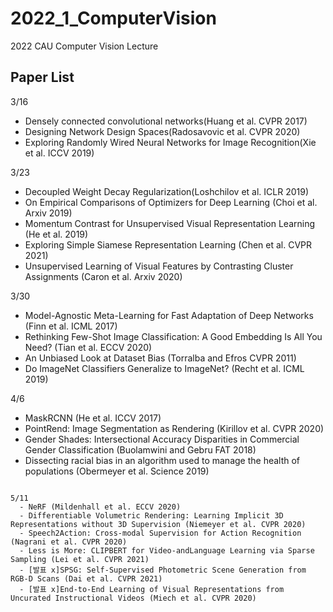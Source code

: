 # 2022_1_ComputerVision
2022 CAU Computer Vision Lecture


## Paper List 

3/16
  - Densely connected convolutional networks(Huang et al. CVPR 2017)
  - Designing Network Design Spaces(Radosavovic et al. CVPR 2020)
  - Exploring Randomly Wired Neural Networks for Image Recognition(Xie et al. ICCV 2019)


3/23
  - Decoupled Weight Decay Regularization(Loshchilov et al. ICLR 2019)
  - On Empirical Comparisons of Optimizers for Deep Learning (Choi et al. Arxiv 2019)
  - Momentum Contrast for Unsupervised Visual Representation Learning (He et al. 2019)
  - Exploring Simple Siamese Representation Learning (Chen et al. CVPR 2021)
  - Unsupervised Learning of Visual Features by Contrasting Cluster Assignments (Caron et al. Arxiv 2020)


3/30
  - Model-Agnostic Meta-Learning for Fast Adaptation of Deep Networks (Finn et al. ICML 2017)
  - Rethinking Few-Shot Image Classification: A Good Embedding Is All You Need? (Tian et al. ECCV 2020)
  - An Unbiased Look at Dataset Bias (Torralba and Efros CVPR 2011)
  - Do ImageNet Classifiers Generalize to ImageNet? (Recht et al. ICML 2019)

4/6
  - MaskRCNN (He et al. ICCV 2017)
  - PointRend: Image Segmentation as Rendering (Kirillov et al. CVPR 2020)
  - Gender Shades: Intersectional Accuracy Disparities in Commercial Gender Classification (Buolamwini and Gebru FAT 2018)
  - Dissecting racial bias in an algorithm used to manage the health of populations (Obermeyer et al. Science 2019)


~~~~ 이전꺼 업로드 할 예정

5/11
  - NeRF (Mildenhall et al. ECCV 2020)
  - Differentiable Volumetric Rendering: Learning Implicit 3D Representations without 3D Supervision (Niemeyer et al. CVPR 2020)
  - Speech2Action: Cross-modal Supervision for Action Recognition (Nagrani et al. CVPR 2020)
  - Less is More: CLIPBERT for Video-andLanguage Learning via Sparse Sampling (Lei et al. CVPR 2021)
  - [발표 x]SPSG: Self-Supervised Photometric Scene Generation from RGB-D Scans (Dai et al. CVPR 2021)  
  - [발표 x]End-to-End Learning of Visual Representations from Uncurated Instructional Videos (Miech et al. CVPR 2020)
